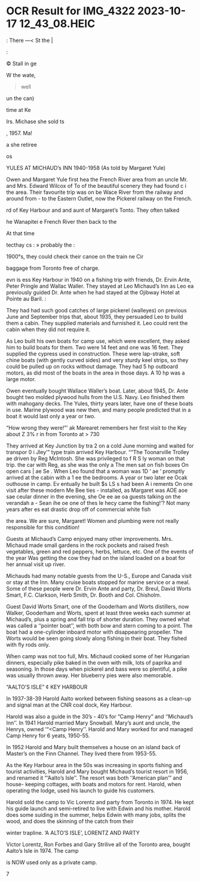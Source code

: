 # OCR Result for IMG_4322 2023-10-17 12_43_08.HEIC

: There —<
St the |

:

© Stall in ge

W the wate,

> well

un the can)

time at Ke

Irs. Michase
she sold ts

, 1957. Ma!

a she retiree

os

YULES AT MICHAUD’s INN
1940-1958
(As told by Margaret Yule)

Owen and Margaret Yule first hea
the French River area from an uncle
Mr. and Mrs. Edward Wilcox of To
of the beautiful scenery they had found c i
the area. Their favourite trip was on be Wace
River from the railway and around from -
to the Eastern Outlet, now the Pickerel
railway on the French.

rd of Key Harbour and
and aunt of Margaret’s
Tonto. They often talked

he Wanapitei
e French River
then back to the

At that time

tecthay cs : » probably the :

1900°s, they could check their canoe on the train ne
Cir

baggage from Toronto free of charge.

evn is ess Key Harbour in 1940 on a fishing trip
with friends, Dr. Ervin Ante, Peter Pringle and Wallac
Waller. They stayed at Leo Michaud’s Inn as Leo ea
previously guided Dr. Ante when he had stayed at the
Ojibway Hotel at Pointe au Baril. :

They had had such good catches of large pickerel
(walleyes) on previous June and September trips that, about
1935, they persuaded Leo to build them a cabin. They
supplied materials and furnished it. Leo could rent the cabin
when they did not require it.

As Leo built his own boats for camp use, which were
excellent, they asked him to build boats for them. Two were
14 feet and one was 16 feet. They supplied the cypress used
in construction. These were lap-strake, soft chine boats (with
gently curved sides) and very sturdy keel strips, so they could
be pulled up on rocks without damage. They had 5 hp outboard
motors, as did most of the boats in the area in those days. A
10 hp was a large motor.

Owen eventually bought Wallace Waller’s boat. Later,
about 1945, Dr. Ante bought two molded plywood hulls
from the U.S. Navy. Leo finished them with mahogany
decks. The Yules, thirty years later, have one of these boats
in use. Marine plywood was new then, and many people
predicted that in a boat it would last only a year or two.

“How wrong they were!”’ ak
Marearet remembers her first visit to the Key about Z 3%
r in from Toronto at > 730

They arrived at Key Junction by tra 2
on a cold June morning and waited for transpor
0 i Jley’” type train arrived
Key Harbour. ““The Toonarville Trolley ae
driven by Reg McIntosh. She was privileged to f
R S ly woman on that trip.
the car with Reg, as she was the only a
The men sat on fish boxes On open cars | ae Se .
When Leo found that a woman was 1D ‘ ae ‘
promptly arrived at the cabin with a 1 ee
the bedrooms. A year or two later ee Ocak
outhouse in camp. Ev entually he built $s
LS s had been
A i rements
On one visit after these modern Me Bee ties -
installed, as Margaret was AOE aoe sae ceular
dinner in the evening, she Oe ee ae oa
guests talking on the verandah a - Sean ihe
oe one of thes Ie hecy came the
fishing!’? Not many years after es eat
drastic drop off of commercial white fish

the area. We are sure, Margaret! Women and plumbing were
not really responsible for this condition!

Guests at Michaud’s Camp enjoyed many other
improvements. Mrs. Michaud made small gardens in the
rock pockets and raised fresh vegetables, green and red
peppers, herbs, lettuce, etc. One of the events of the year
Was getting the cow they had on the island loaded on a boat
for her annual visit up river.

Michauds had many notable guests from the U-S.,
Europe and Canada visit or stay at the Inn. Many cruise
boats stopped for marine service or a meal. Some of these
people were Dr. Ervin Ante and party, Dr. Breul, David Worts
Smart, F.C. Clarkson, Herb Smith, Dr. Booth and Col.
Chisholm.

Guest David Worts Smart, one of the Gooderham and
Worts distillers, now Walker, Gooderham and Worts, spent
at least three weeks each summer at Michaud’s, plus a spring
and fall trip of shorter duration. They owned what was
called a ‘‘pointer boat’’, with both bow and stern coming
to a point. The boat had a one-cylinder inboard motor with
disappearing propeller. The Worts would be seen going
slowly along fishing in their boat. They fished with fly rods
only.

When camp was not too full, Mrs. Michaud cooked some
of her Hungarian dinners, especially pike baked in the oven
with milk, lots of paprika and seasoning. In those days
when pickerel and bass were so plentiful, a pike was usually
thrown away. Her blueberry pies were also memorable.

“AALTO’S ISLE” ¢ KEY HARBOUR

In 1937-38-39 Harold Aalto worked between fishing
seasons as a clean-up and signal man at the CNR coal dock,
Key Harbour.

Harold was also a guide in the 30’s - 40’s for “Camp
Henry” and ‘‘Michaud’s Inn’’. In 1941 Harold married
Mary Snowball. Mary’s aunt and uncle, the Henrys, owned
‘“<Camp Henry’’. Harold and Mary worked for and managed
Camp Henry for 6 yeats, 1950-55.

In 1952 Harold and Mary built themselves a house on an
island back of Master’s on the Finn Channel. They lived there
from 1953-55.

As the Key Harbour area in the 50s was increasing in
sports fishing and tourist activities, Harold and Mary bought
Michaud’s tourist resort in 1956, and renamed it “‘Aalto’s
Isle’’. The resort was both ‘‘American plan’” and house-
keeping cottages, with boats and motors for rent.
Harold, when operating the lodge, used his launch to guide
his customers.

Harold sold the camp to Vic Lorentz and party from
Toronto in 1974. He kept his guide launch and semi-retired
to live with Edwin and his mother. Harold does some
suiding in the summer, helps Edwin with many jobs, splits
the wood, and does the skinning of the catch from their

winter trapline.
‘A ALTO’S ISLE’, LORENTZ AND PARTY

Victor Lorentz, Ron Forbes and Gary Strilive all of
the Toronto area, bought Aalto’s Isle in 1974. The camp

is NOW used only as a private camp.

7

